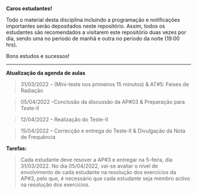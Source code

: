 **Caros estudantes!**

Todo o material desta disciplina incluindo a programação e notificações importantes serão depositados neste repositório. Assim, todos os estudantes são recomendados a visitarem este repositório duas vezes por dia, sendo uma no periodo de manhã e outra no periodo da noite (19:00 hrs).

Bons estudos e sucessos!

------------------------------------------------------------------------------------------------------
**Atualização da agenda de aulas**

> 31/03/2022 – (Mini-teste nos primeiros 15 minutos) & AT#5: Feixes de Radiação

> 05/04/2022 –Conclusão da discussão da AP#03 & Preparação para Teste-II

> 12/04/2022 – Realização do Teste-II

> 15/04/2022 – Correcção e entrega do Teste-II & Divulgação da Nota de Frequência

**Tarefas:**

> Cada estudante deve  resover a AP#3 e entregar na 5-feira, dia  31/03/2022. No dia 05/04/2022, vai-se avaliar o nível de envolvimento de cada estudante na resolução dos exercícios da AP#3, pelo que, é necessário que cada estudante seja membro activo na resolução dos exercícios.




